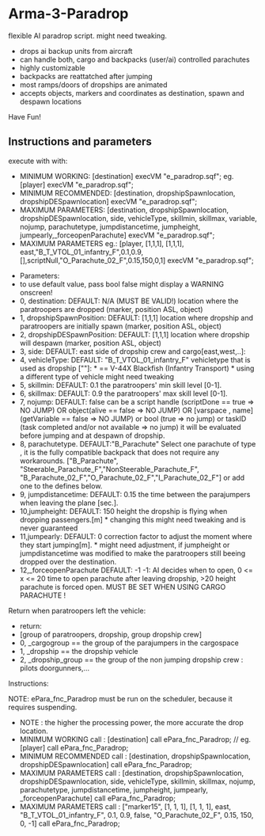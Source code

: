 # Arma-3-Paradrop

flexible AI paradrop script.
might need tweaking.

- drops ai backup units from aircraft
- can handle both, cargo and backpacks (user/ai) controlled parachutes
- highly customizable
- backpacks are reattatched after jumping
- most ramps/doors of dropships are animated
- accepts objects, markers and coordinates as destination, spawn and despawn locations

Have Fun!

## Instructions and parameters


execute with with:
- MINIMUM WORKING:  [destination] execVM "e_paradrop.sqf"; eg. [player] execVM "e_paradrop.sqf";
- MINIMUM RECOMMENDED: [destination, dropshipSpawnlocation, dropshipDESpawnlocation] execVM "e_paradrop.sqf";
- MAXIMUM PARAMETERS: [destination, dropshipSpawnlocation, dropshipDESpawnlocation, side, vehicleType, skillmin, skillmax, variable, nojump, parachutetype, jumpdistancetime, jumpheight, jumpearly,_forceopenParachute] execVM "e_paradrop.sqf";
- MAXIMUM PARAMETERS eg.: [player, [1,1,1], [1,1,1], east,"B_T_VTOL_01_infantry_F",0.1,0.9,[],scriptNull,"O_Parachute_02_F",0.15,150,0,1] execVM "e_paradrop.sqf";

* Parameters:
* to use default value, pass bool false might display a WARNING onscreen!
* 0, destination:				DEFAULT: N/A (MUST BE VALID!)		location where the paratroopers are dropped (marker, position ASL, object)
* 1, dropshipSpawnPosition:		DEFAULT: [1,1,1]					location where dropship and paratroopers are initially spawn (marker, position ASL, object)
* 2, dropshipDESpawnPosition:	DEFAULT: [1,1,1]					location where dropship will despawn (marker, position ASL, object)
* 3, side:						DEFAULT: east						side of dropship crew and cargo[east,west,..]:
* 4, vehicleType:				DEFAULT: "B_T_VTOL_01_infantry_F"	vehicletype that is used as dropship [""]:  *   == V-44X Blackfish (Infantry Transport) *   using a different type of vehicle might need tweaking
* 5, skillmin:					DEFAULT: 0.1						the paratroopers' min skill level [0-1].
* 6, skillmax:					DEFAULT: 0.9						the paratroopers' max skill level [0-1].
* 7, nojump:					DEFAULT: false						can be a script handle (scriptDone == true  => NO JUMP) OR object(alive == false  => NO JUMP) OR [varspace , name] (getVariable == false => NO JUMP) or bool (true => no jump) or taskID (task completed and/or not available => no jump) it will be evaluated before jumping and at despawn of dropship.
* 8, parachutetype.				DEFAULT:"B_Parachute"				Select one parachute of type , it is the fully compatible backpack that does not require any workarounds.    ["B_Parachute", "Steerable_Parachute_F","NonSteerable_Parachute_F", "B_Parachute_02_F","O_Parachute_02_F","I_Parachute_02_F"] or add one to the defines below.
* 9, jumpdistancetime:			DEFAULT: 0.15						the time between the parajumpers when leaving the plane [sec.].
* 10,jumpheight:				DEFAULT: 150						height the dropship is flying when dropping passengers.[m]  *  changing this might need tweaking and is never guaranteed
* 11,jumpearly:					DEFAULT: 0							correction factor to adjust the moment where they start jumping[m]. *   might need adjustment, if jumpheight or jumpdistancetime was modified to make the paratroopers still beeing dropped over the destination.
* 12,_forceopenParachute		DEFAULT: -1							-1: AI decides when to open, 0 <= x <= 20 time to open parachute after leaving dropship, >20 height parachute is forced open. MUST BE SET WHEN USING CARGO PARACHUTE !

Return when paratroopers left the vehicle:

* return:
* [group of paratroopers, dropship, group dropship crew]
* 0, _cargogroup == the group of the parajumpers in the cargospace
* 1, _dropship == the dropship vehicle
* 2, _dropship_group == the group of the non jumping dropship crew : pilots doorgunners,...

Instructions:

NOTE: ePara_fnc_Paradrop must be run on the scheduler, because it requires suspending.

* NOTE : the higher the processing power, the more accurate the drop location.
* MINIMUM WORKING call : [destination] call ePara_fnc_Paradrop; // eg. [player] call ePara_fnc_Paradrop;
* MINIMUM RECOMMENDED call : [destination, dropshipSpawnlocation, dropshipDESpawnlocation] call ePara_fnc_Paradrop;
* MAXIMUM PARAMETERS call : [destination, dropshipSpawnlocation, dropshipDESpawnlocation, side, vehicleType, skillmin, skillmax, nojump, parachutetype, jumpdistancetime, jumpheight, jumpearly, _forceopenParachute] call ePara_fnc_Paradrop;
* MAXIMUM PARAMETERS call : ["marker15", [1, 1, 1], [1, 1, 1], east, "B_T_VTOL_01_infantry_F", 0.1, 0.9, false, "O_Parachute_02_F", 0.15, 150, 0, -1] call ePara_fnc_Paradrop;

